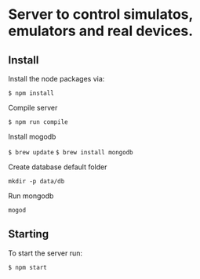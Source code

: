# Server to control simulatos, emulators and real devices.


## Install

Install the node packages via:

`$ npm install`

Compile server 

`$ npm run compile`

Install mogodb

`$ brew update`
`$ brew install mongodb`

Create database default folder

`mkdir -p data/db`

Run mongodb

`mogod`

## Starting

To start the server run:

`$ npm start`